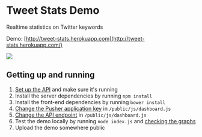 # Tweet Stats Demo

Realtime statistics on Twitter keywords

Demo: [http://tweet-stats.herokuapp.com](http://tweet-stats.herokuapp.com/)

[![](http://cl.ly/image/3G0C1e3I2y43/tweet-stats.jpg)](http://tweet-stats.herokuapp.com/)


## Getting up and running

1. [Set up the API](https://github.com/robhawkes/tweet-stats-api) and make sure it's running
2. Install the server dependencies by running `npm install`
3. Install the front-end dependencies by running `bower install`
4. [Change the Pusher application key](https://github.com/robhawkes/tweet-stats-demo/blob/master/public/js/dashboard.js#L7) in `/public/js/dashboard.js`
5. [Change the API endpoint](https://github.com/robhawkes/tweet-stats-demo/blob/master/public/js/dashboard.js#L8) in `/public/js/dashboard.js`
6. Test the demo locally by running `node index.js` and [checking the graphs](http://localhost:5002)
7. Upload the demo somewhere public